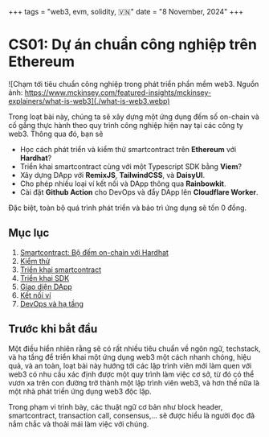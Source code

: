 +++
tags = "web3, evm, solidity, 🇻🇳"
date = "8 November, 2024"
+++

# CS01: Dự án chuẩn công nghiệp trên Ethereum

![Chạm tới tiêu chuẩn công nghiệp trong phát triển phần mềm web3. Nguồn ảnh: https://www.mckinsey.com/featured-insights/mckinsey-explainers/what-is-web3](./what-is-web3.webp)

Trong loạt bài này, chúng ta sẽ xây dựng một ứng dụng đếm số on-chain và cố gắng thực hành theo quy trình công nghiệp hiện nay tại các công ty web3. Thông qua đó, bạn sẽ

- Học cách phát triển và kiểm thử smartcontract trên **Ethereum** với **Hardhat**?
- Triển khai smartcontract cùng với một Typescript SDK bằng **Viem**?
- Xây dựng DApp với **RemixJS**, **TailwindCSS**, và **DaisyUI**.
- Cho phép nhiều loại ví kết nối và DApp thông qua **Rainbowkit**.
- Cài đặt **Github Action** cho DevOps và đẩy DApp lên **Cloudflare Worker**.

Đặc biệt, toàn bộ quá trình phát triển và bảo trì ứng dụng sẽ tốn 0 đồng.

## Mục lục

1. [Smartcontract: Bộ đếm on-chain với Hardhat](/blog/cs01-du-an-chuan-cong-nghiep-tren-ethereum/smartcontract-bo-dem-on-chain-voi-hardhat)
2. [Kiểm thử](/blog/cs01-du-an-chuan-cong-nghiep-tren-ethereum/kiem-thu)
3. [Triển khai smartcontract](/blog/cs01-du-an-chuan-cong-nghiep-tren-ethereum/trien-khai-smartcontract)
4. [Triển khai SDK](/blog/cs01-du-an-chuan-cong-nghiep-tren-ethereum/trien-khai-sdk)
5. [Giao diện DApp](/blog/cs01-du-an-chuan-cong-nghiep-tren-ethereum/giao-dien-dapp)
6. [Kết nối ví](/blog/cs01-du-an-chuan-cong-nghiep-tren-ethereum/ket-noi-vi)
7. [DevOps và hạ tầng](/blog/cs01-du-an-chuan-cong-nghiep-tren-ethereum/devops-va-ha-tang)

## Trước khi bắt đầu

Một điều hiển nhiên rằng sẽ có rất nhiều tiêu chuẩn về ngôn ngữ, techstack, và hạ tầng để triển khai một ứng dụng web3 một cách nhanh chóng, hiệu quả, và an toàn, loạt bài này hướng tới các lập trình viên mới làm quen với web3 có nhu cầu xác định được một quy trình làm việc cơ sở, từ đó có thể vươn xa trên con đường trở thành một lập trình viên web3, và hơn thế nữa là một nhà phát triển ứng dụng web3 độc lập.

Trong phạm vi trình bày, các thuật ngữ cơ bản như block header, smartcontract, transaction call, consensus,... sẽ được hiểu là người đọc đã nắm chắc và thoải mái làm việc với chúng.
